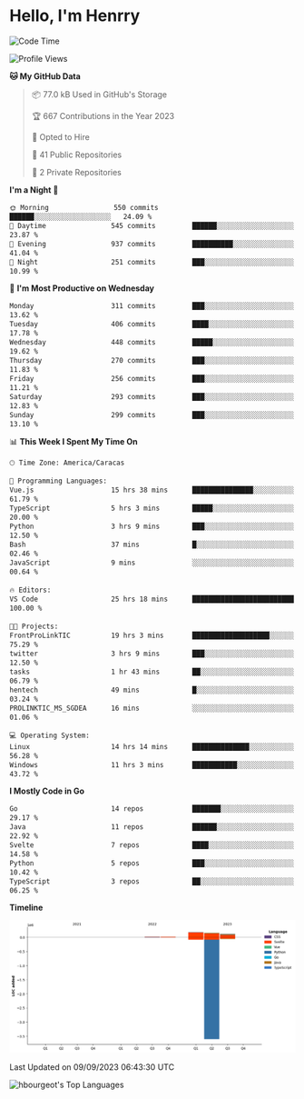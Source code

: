 # Hello, I'm Henrry

<!--START_SECTION:waka-->
![Code Time](http://img.shields.io/badge/Code%20Time-1%2C060%20hrs%2024%20mins-blue)

![Profile Views](http://img.shields.io/badge/Profile%20Views-0-blue)

**🐱 My GitHub Data** 

> 📦 77.0 kB Used in GitHub's Storage 
 > 
> 🏆 667 Contributions in the Year 2023
 > 
> 💼 Opted to Hire
 > 
> 📜 41 Public Repositories 
 > 
> 🔑 2 Private Repositories 
 > 
**I'm a Night 🦉** 

```text
🌞 Morning                550 commits         ██████░░░░░░░░░░░░░░░░░░░   24.09 % 
🌆 Daytime                545 commits         ██████░░░░░░░░░░░░░░░░░░░   23.87 % 
🌃 Evening                937 commits         ██████████░░░░░░░░░░░░░░░   41.04 % 
🌙 Night                  251 commits         ███░░░░░░░░░░░░░░░░░░░░░░   10.99 % 
```
📅 **I'm Most Productive on Wednesday** 

```text
Monday                   311 commits         ███░░░░░░░░░░░░░░░░░░░░░░   13.62 % 
Tuesday                  406 commits         ████░░░░░░░░░░░░░░░░░░░░░   17.78 % 
Wednesday                448 commits         █████░░░░░░░░░░░░░░░░░░░░   19.62 % 
Thursday                 270 commits         ███░░░░░░░░░░░░░░░░░░░░░░   11.83 % 
Friday                   256 commits         ███░░░░░░░░░░░░░░░░░░░░░░   11.21 % 
Saturday                 293 commits         ███░░░░░░░░░░░░░░░░░░░░░░   12.83 % 
Sunday                   299 commits         ███░░░░░░░░░░░░░░░░░░░░░░   13.10 % 
```


📊 **This Week I Spent My Time On** 

```text
🕑︎ Time Zone: America/Caracas

💬 Programming Languages: 
Vue.js                   15 hrs 38 mins      ███████████████░░░░░░░░░░   61.79 % 
TypeScript               5 hrs 3 mins        █████░░░░░░░░░░░░░░░░░░░░   20.00 % 
Python                   3 hrs 9 mins        ███░░░░░░░░░░░░░░░░░░░░░░   12.50 % 
Bash                     37 mins             █░░░░░░░░░░░░░░░░░░░░░░░░   02.46 % 
JavaScript               9 mins              ░░░░░░░░░░░░░░░░░░░░░░░░░   00.64 % 

🔥 Editors: 
VS Code                  25 hrs 18 mins      █████████████████████████   100.00 % 

🐱‍💻 Projects: 
FrontProLinkTIC          19 hrs 3 mins       ███████████████████░░░░░░   75.29 % 
twitter                  3 hrs 9 mins        ███░░░░░░░░░░░░░░░░░░░░░░   12.50 % 
tasks                    1 hr 43 mins        ██░░░░░░░░░░░░░░░░░░░░░░░   06.79 % 
hentech                  49 mins             █░░░░░░░░░░░░░░░░░░░░░░░░   03.24 % 
PROLINKTIC_MS_SGDEA      16 mins             ░░░░░░░░░░░░░░░░░░░░░░░░░   01.06 % 

💻 Operating System: 
Linux                    14 hrs 14 mins      ██████████████░░░░░░░░░░░   56.28 % 
Windows                  11 hrs 3 mins       ███████████░░░░░░░░░░░░░░   43.72 % 
```

**I Mostly Code in Go** 

```text
Go                       14 repos            ███████░░░░░░░░░░░░░░░░░░   29.17 % 
Java                     11 repos            ██████░░░░░░░░░░░░░░░░░░░   22.92 % 
Svelte                   7 repos             ████░░░░░░░░░░░░░░░░░░░░░   14.58 % 
Python                   5 repos             ███░░░░░░░░░░░░░░░░░░░░░░   10.42 % 
TypeScript               3 repos             ██░░░░░░░░░░░░░░░░░░░░░░░   06.25 % 
```



**Timeline**

![Lines of Code chart](https://raw.githubusercontent.com/hbourgeot/hbourgeot/main/assets/bar_graph.png)


 Last Updated on 09/09/2023 06:43:30 UTC
<!--END_SECTION:waka-->

![hbourgeot's Top Languages](https://github-readme-stats.vercel.app/api/top-langs/?username=hbourgeot&theme=transparent&show_icons=true&hide_border=false&layout=donut&hide=css,html&exclude_repo=inversiones7h,java-exercises)
